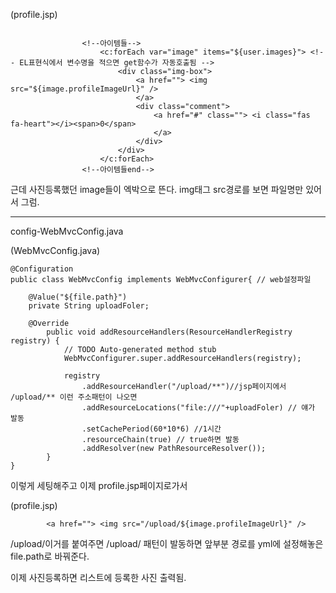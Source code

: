 (profile.jsp)

```

				<!--아이템들-->
					<c:forEach var="image" items="${user.images}"> <!-- EL표현식에서 변수명을 적으면 get함수가 자동호출됨 -->
						<div class="img-box">
							<a href=""> <img src="${image.profileImageUrl}" />
							</a>
							<div class="comment">
								<a href="#" class=""> <i class="fas fa-heart"></i><span>0</span>
								</a>
							</div>
						</div>
					</c:forEach>
				<!--아이템들end-->

```

근데 사진등록했던 image들이 엑박으로 뜬다.
img태그 src경로를 보면 파일명만 있어서 그럼.

---

config-WebMvcConfig.java

(WebMvcConfig.java)

```
@Configuration
public class WebMvcConfig implements WebMvcConfigurer{ // web설정파일

	@Value("${file.path}")
	private String uploadFoler;

	@Override
		public void addResourceHandlers(ResourceHandlerRegistry registry) {
			// TODO Auto-generated method stub
			WebMvcConfigurer.super.addResourceHandlers(registry);

			registry
				.addResourceHandler("/upload/**")//jsp페이지에서 /upload/** 이런 주소패턴이 나오면
				.addResourceLocations("file:///"+uploadFoler) // 얘가 발동
				.setCachePeriod(60*10*6) //1시간
				.resourceChain(true) // true하면 발동
				.addResolver(new PathResourceResolver());
		}
}
```

이렇게 세팅해주고 이제 profile.jsp페이지로가서

(profile.jsp)

```
		<a href=""> <img src="/upload/${image.profileImageUrl}" />
```

/upload/이거를 붙여주면 /upload/ 패턴이 발동하면 앞부분 경로를 yml에 설정해놓은 file.path로 바꿔준다.

이제 사진등록하면 리스트에 등록한 사진 출력됨.
